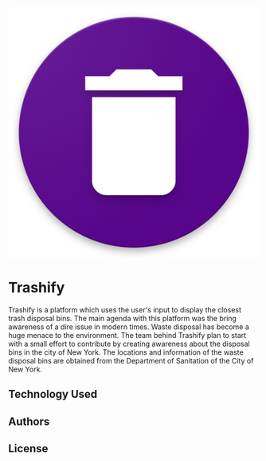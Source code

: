 ![Logo](./data/splash_image.png)

# Trashify

Trashify is a platform which uses the user's input to display the closest trash disposal bins.
The main agenda with this platform was the bring awareness of a dire issue in modern times.
Waste disposal has become a huge menace to the environment.
The team behind Trashify plan to start with a small effort to contribute by creating awareness about the disposal bins in the city of New York.
The locations and information of the waste disposal bins are obtained from the Department of Sanitation of the City of New York.

## Technology Used

## Authors

## License
